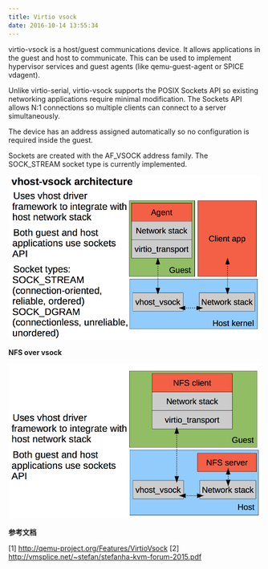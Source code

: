 ```yaml
---
title: Virtio vsock
date: 2016-10-14 13:55:34
---
```


virtio-vsock is a host/guest communications device. It allows applications in the guest and host to communicate. This can be used to implement hypervisor services and guest agents (like qemu-guest-agent or SPICE vdagent).

Unlike virtio-serial, virtio-vsock supports the POSIX Sockets API so existing networking applications require minimal modification. The Sockets API allows N:1 connections so multiple clients can connect to a server simultaneously.

The device has an address assigned automatically so no configuration is required inside the guest.

Sockets are created with the AF_VSOCK address family. The SOCK_STREAM socket type is currently implemented.

![vhost-vsock](/images/vhost-vsock.png)

**NFS over vsock**

![nfs-over-vsock](/images/nfs-over-vsock.png)


**参考文档**

[1] http://qemu-project.org/Features/VirtioVsock
[2] http://vmsplice.net/~stefan/stefanha-kvm-forum-2015.pdf


